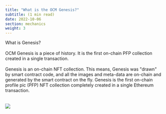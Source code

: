 ```yaml
---
title: "What is the OCM Genesis?"
subtitle: (1 min read)
date: 2022-10-06
section: mechanics
weight: 3
---
```


What is Genesis?
\
\
OCM Genesis is a piece of history. It is the first on-chain PFP collection created in a single transaction.
\
\
Genesis is an on-chain NFT collection. This means, Genesis was "drawn" by smart contract code, and all the images and meta-data are on-chain and generated by the smart contract on the fly. Genesis is the first on-chain profile pic (PFP) NFT collection completely created in a single Ethereum transaction. 
\
\
\
![](img/ocmgenesis.png)
